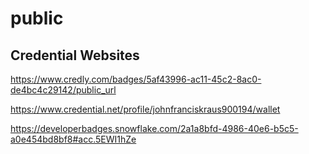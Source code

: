 # public

## Credential Websites

https://www.credly.com/badges/5af43996-ac11-45c2-8ac0-de4bc4c29142/public_url


https://www.credential.net/profile/johnfranciskraus900194/wallet


https://developerbadges.snowflake.com/2a1a8bfd-4986-40e6-b5c5-a0e454bd8bf8#acc.5EWI1hZe



